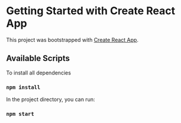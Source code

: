 # Getting Started with Create React App

This project was bootstrapped with [Create React App](https://github.com/facebook/create-react-app).

## Available Scripts

To install all dependencies

### `npm install`

In the project directory, you can run:

### `npm start`
